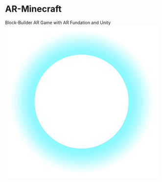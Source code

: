 # AR-Minecraft
Block-Builder AR Game with AR Fundation and Unity
![Test Image 1](PlacementMarkerBase.png)
